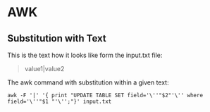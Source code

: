 # AWK

## Substitution with Text

This is the text how it looks like form the input.txt file:

> value1|value2

The awk command with substitution within a given text:

```
awk -F '|' '{ print "UPDATE TABLE SET field='\''"$2"'\'' where field='\''"$1 "'\'';"}' input.txt
```
